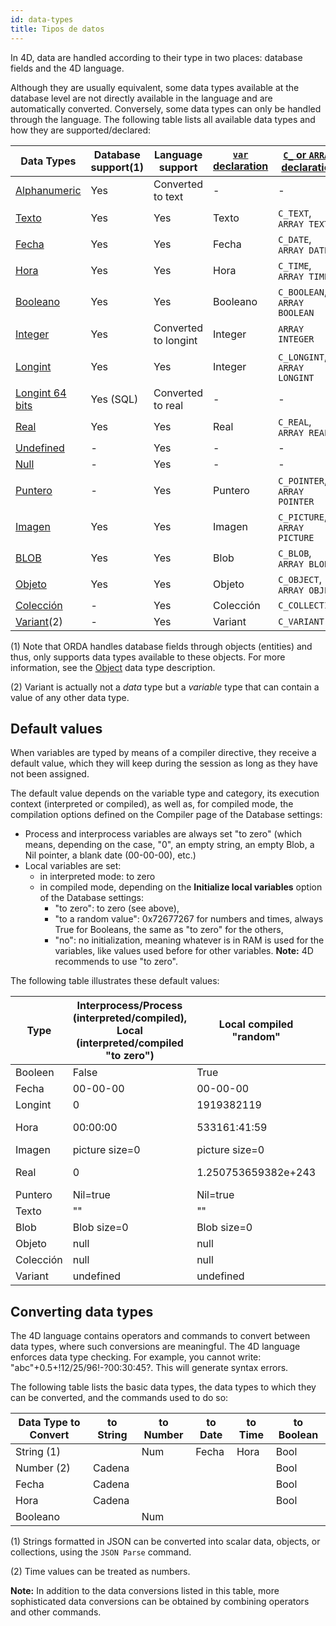 ```yaml
---
id: data-types
title: Tipos de datos
---
```


In 4D, data are handled according to their type in two places: database fields and the 4D language.

Although they are usually equivalent, some data types available at the database level are not directly available in the language and are automatically converted. Conversely, some data types can only be handled through the language. The following table lists all available data types and how they are supported/declared:

| Data Types                                 | Database support(1) | Language support     | [`var` declaration](variables.md#using-the-var-keyword) | [`C_` or `ARRAY` declaration](variables.md#using-a-c_-directive) |
| ------------------------------------------ | ------------------- | -------------------- | ------------------------------------------------------- | ---------------------------------------------------------------- |
| [Alphanumeric](dt_string.md)               | Yes                 | Converted to text    | -                                                       | -                                                                |
| [Texto](Concepts/dt_string.md)             | Yes                 | Yes                  | Texto                                                   | `C_TEXT`, `ARRAY TEXT`                                           |
| [Fecha](Concepts/dt_date.md)               | Yes                 | Yes                  | Fecha                                                   | `C_DATE`, `ARRAY DATE`                                           |
| [Hora](Concepts/dt_time.md)                | Yes                 | Yes                  | Hora                                                    | `C_TIME`, `ARRAY TIME`                                           |
| [Booleano](Concepts/dt_boolean.md)         | Yes                 | Yes                  | Booleano                                                | `C_BOOLEAN`, `ARRAY BOOLEAN`                                     |
| [Integer](Concepts/dt_number.md)           | Yes                 | Converted to longint | Integer                                                 | `ARRAY INTEGER`                                                  |
| [Longint](Concepts/dt_number.md)           | Yes                 | Yes                  | Integer                                                 | `C_LONGINT`, `ARRAY LONGINT`                                     |
| [Longint 64 bits](Concepts/dt_number.md)   | Yes (SQL)           | Converted to real    | -                                                       | -                                                                |
| [Real](Concepts/dt_number.md)              | Yes                 | Yes                  | Real                                                    | `C_REAL`, `ARRAY REAL`                                           |
| [Undefined](Concepts/dt_null_undefined.md) | -                   | Yes                  | -                                                       | -                                                                |
| [Null](Concepts/dt_null_undefined.md)      | -                   | Yes                  | -                                                       | -                                                                |
| [Puntero](Concepts/dt_pointer.md)          | -                   | Yes                  | Puntero                                                 | `C_POINTER`, `ARRAY POINTER`                                     |
| [Imagen](Concepts/dt_picture.md)           | Yes                 | Yes                  | Imagen                                                  | `C_PICTURE`, `ARRAY PICTURE`                                     |
| [BLOB](Concepts/dt_blob.md)                | Yes                 | Yes                  | Blob                                                    | `C_BLOB`, `ARRAY BLOB`                                           |
| [Objeto](Concepts/dt_object.md)            | Yes                 | Yes                  | Objeto                                                  | `C_OBJECT`, `ARRAY OBJECT`                                       |
| [Colección](Concepts/dt_collection.md)     | -                   | Yes                  | Colección                                               | `C_COLLECTION`                                                   |
| [Variant](Concepts/dt_variant.md)(2)       | -                   | Yes                  | Variant                                                 | `C_VARIANT`                                                      |

(1) Note that ORDA handles database fields through objects (entities) and thus, only supports data types available to these objects. For more information, see the [Object](Concepts/dt_object.md) data type description.

(2) Variant is actually not a *data* type but a *variable* type that can contain a value of any other data type.

## Default values

When variables are typed by means of a compiler directive, they receive a default value, which they will keep during the session as long as they have not been assigned.

The default value depends on the variable type and category, its execution context (interpreted or compiled), as well as, for compiled mode, the compilation options defined on the Compiler page of the Database settings:

- Process and interprocess variables are always set "to zero" (which means, depending on the case, "0", an empty string, an empty Blob, a Nil pointer, a blank date (00-00-00), etc.)
- Local variables are set:
    - in interpreted mode: to zero
    - in compiled mode, depending on the **Initialize local variables** option of the Database settings:
        - "to zero": to zero (see above),
        - "to a random value": 0x72677267 for numbers and times, always True for Booleans, the same as "to zero" for the others,
        - "no": no initialization, meaning whatever is in RAM is used for the variables, like values used before for other variables. **Note:** 4D recommends to use "to zero".

The following table illustrates these default values:

| Type      | Interprocess/Process (interpreted/compiled), Local (interpreted/compiled "to zero") | Local compiled "random" | Local compiled "no"          |
| --------- | ----------------------------------------------------------------------------------- | ----------------------- | ---------------------------- |
| Booleen   | False                                                                               | True                    | True (varies)                |
| Fecha     | 00-00-00                                                                            | 00-00-00                | 00-00-00                     |
| Longint   | 0                                                                                   | 1919382119              | 909540880 (varies)           |
| Hora      | 00:00:00                                                                            | 533161:41:59            | 249345:34:24 (varies)        |
| Imagen    | picture size=0                                                                      | picture size=0          | picture size=0               |
| Real      | 0                                                                                   | 1.250753659382e+243     | 1.972748538022e-217 (varies) |
| Puntero   | Nil=true                                                                            | Nil=true                | Nil=true                     |
| Texto     | ""                                                                                  | ""                      | ""                           |
| Blob      | Blob size=0                                                                         | Blob size=0             | Blob size=0                  |
| Objeto    | null                                                                                | null                    | null                         |
| Colección | null                                                                                | null                    | null                         |
| Variant   | undefined                                                                           | undefined               | undefined                    |


## Converting data types

The 4D language contains operators and commands to convert between data types, where such conversions are meaningful. The 4D language enforces data type checking. For example, you cannot write: "abc"+0.5+!12/25/96!-?00:30:45?. This will generate syntax errors.

The following table lists the basic data types, the data types to which they can be converted, and the commands used to do so:

| Data Type to Convert | to String | to Number | to Date | to Time | to Boolean |
| -------------------- | --------- | --------- | ------- | ------- | ---------- |
| String (1)           |           | Num       | Fecha   | Hora    | Bool       |
| Number (2)           | Cadena    |           |         |         | Bool       |
| Fecha                | Cadena    |           |         |         | Bool       |
| Hora                 | Cadena    |           |         |         | Bool       |
| Booleano             |           | Num       |         |         |            |

(1) Strings formatted in JSON can be converted into scalar data, objects, or collections, using the `JSON Parse` command.

(2) Time values can be treated as numbers.

**Note:** In addition to the data conversions listed in this table, more sophisticated data conversions can be obtained by combining operators and other commands.
